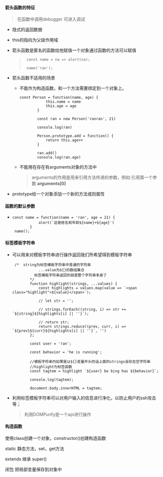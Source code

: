 #### 箭头函数的特征

> 在函数中调用debugger 可进入调试

- 隐式的返回数据

- this的指向为父级作用域

- 箭头函数是匿名的函数给他赋值一个对象通过函数的方法可以赋值

  > ```
  >  const name = na => alert(na);
  > 
  >  name('ran');
  > ```

- 箭头函数不适用的场景

  - 不能作为构造函数，和一个方法需要绑定到一个对象上。

    ```
    const Person = function(name, age) {
                this.name = name
                this.age = age
            }
    
            const ran = new Person('ranran', 21)
    
            console.log(ran)
    
            Person.prototype.add = function() {
                return this.age++
            }
            
            ran.add()
            console.log(ran.age)
    ```

  - 不能用在存在有arguments对象的方法中

    > arguments的作用是用来引用方法传递的参数，例如:引用第一个参数 **arguments[0]**

- prototype给一个对象添加一个新的方法或则属性

#### 函数的默认参数

- ```
  const name = function(name = 'ran', age = 21) {
              alert(`这是姓名和年龄${name}+${age}`)
          }
   name();
  ```

#### 标签模板字符串

- 可以用来对模板字符串进行操作返回我们所希望得到模板字符串

  ```
   /*  string为标签模板字符串中普通的字符串
              ...value为${}的数组集合
            标签模板字符串返回的就是整个字符串本身了
          */
          function highlight(strings, ...values) {
              const highlights = values.map(value => `<span class="highlight">${value}</span>`);
  
              // let str = '';
  
              // strings.forEach((string, i) => str += `${string}${highlights[i] || ''}`);
  
              // return str;
              return strings.reduce((prev, curr, i) => `${prev}${curr}${highlights[i] || ''}`, '')
          };
  
          const user = 'ran';
  
          const behavior = 'he is running';
  
          //模板字符串内如果是以${}变量开头的话上面的strings会存在空字符串
          //highlight为标签函数
          const tagtem = highlight `${user} be bing has ${behavior}`;
  
          console.log(tagtem);
  
          document.body.innerHTML = tagtem;
  ```
  
- 利用标签模板字符串可以对用户输入的信息进行净化，以防止用户的ssh攻击等；

  > 利用DOMPurify是一个api进行操作

#### 构造函数

使用class创建一个对象，constructor()创建构造函数

static 静态方法，set，get方法

extends 继承 super()

闭包 把局部变量保存到对象中